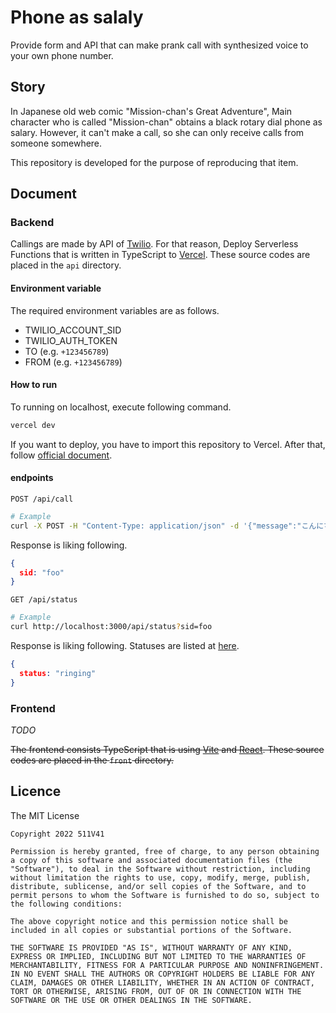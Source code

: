 # Phone as salaly

Provide form and API that can make prank call with synthesized voice to your own phone number.

## Story

In Japanese old web comic "Mission-chan's Great Adventure", Main character who is called "Mission-chan" obtains a black rotary dial phone as salary. However, it can't make a call, so she can only receive calls from someone somewhere.

This repository is developed for the purpose of reproducing that item.

## Document

### Backend

Callings are made by API of [Twilio](https://www.twilio.com). For that reason, Deploy Serverless Functions that is written in TypeScript to [Vercel](https://vercel.com). These source codes are placed in the `api` directory.

#### Environment variable

The required environment variables are as follows.

- TWILIO_ACCOUNT_SID
- TWILIO_AUTH_TOKEN
- TO (e.g. `+123456789`)
- FROM (e.g. `+123456789`)

#### How to run

To running on localhost, execute following command.

```sh
vercel dev
```

If you want to deploy, you have to import this repository to Vercel. After that, follow [official document](https://vercel.com/docs/concepts/deployments/overview).

#### endpoints

`POST /api/call`

```sh
# Example
curl -X POST -H "Content-Type: application/json" -d '{"message":"こんにちは世界"}' http://localhost:3000/api/call
```

Response is liking following.

```json
{
  sid: "foo"
}
```

`GET /api/status`

```sh
# Example
curl http://localhost:3000/api/status?sid=foo
```

Response is liking following. Statuses are listed at [here](https://www.twilio.com/docs/voice/api/call-resource#call-status-values).

```json
{
  status: "ringing"
}
```

### Frontend

*TODO*

~~The frontend consists TypeScript that is using [Vite](https://vitejs.dev) and [React](https://reactjs.org/). These source codes are placed in the `front` directory.~~

## Licence

The MIT License

```
Copyright 2022 511V41

Permission is hereby granted, free of charge, to any person obtaining a copy of this software and associated documentation files (the "Software"), to deal in the Software without restriction, including without limitation the rights to use, copy, modify, merge, publish, distribute, sublicense, and/or sell copies of the Software, and to permit persons to whom the Software is furnished to do so, subject to the following conditions:

The above copyright notice and this permission notice shall be included in all copies or substantial portions of the Software.

THE SOFTWARE IS PROVIDED "AS IS", WITHOUT WARRANTY OF ANY KIND, EXPRESS OR IMPLIED, INCLUDING BUT NOT LIMITED TO THE WARRANTIES OF MERCHANTABILITY, FITNESS FOR A PARTICULAR PURPOSE AND NONINFRINGEMENT. IN NO EVENT SHALL THE AUTHORS OR COPYRIGHT HOLDERS BE LIABLE FOR ANY CLAIM, DAMAGES OR OTHER LIABILITY, WHETHER IN AN ACTION OF CONTRACT, TORT OR OTHERWISE, ARISING FROM, OUT OF OR IN CONNECTION WITH THE SOFTWARE OR THE USE OR OTHER DEALINGS IN THE SOFTWARE.
```